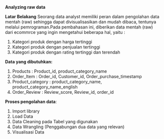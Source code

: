 **Analyzing raw data**

**Latar Belakang**
Seorang data analyst memiliki peran dalam pengolahan data mentah (raw) sehingga dapat divisualisasikan dan mudah dibaca, tentunya melalui pemrograman.Pada pembahasan ini, diberikan data mentah (raw) dari ecommrce yang ingin mengetahui beberapa hal, yaitu :
1. Kategori produk dengan harga tertinggi
2. Kategori produk dengan penjualan tertinggi
3. Kategori produk dengan rating tertinggi dan terendah

**Data yang dibutuhkan:**
1. Products : Product_id, product_category_name
2. Order_Item : Order_id, Customer_id, Order_purchase_timestamp
3. Product_category : product_category_name, product_category_name_english
4. Order_Review : Review_score, Review_id, order_id

**Proses pengolahan data**:
1. Import library
2. Load Data
3. Data Cleaning pada Tabel yang digunakan
4. Data Wrangling (Penggabungan dua data yang relevan)
5. Visualisasi Data

